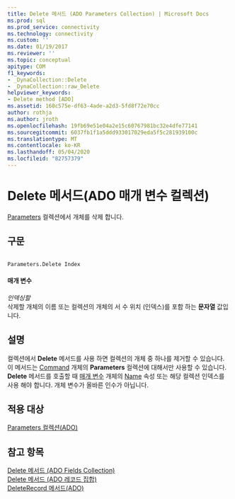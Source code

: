 ```yaml
---
title: Delete 메서드 (ADO Parameters Collection) | Microsoft Docs
ms.prod: sql
ms.prod_service: connectivity
ms.technology: connectivity
ms.custom: ''
ms.date: 01/19/2017
ms.reviewer: ''
ms.topic: conceptual
apitype: COM
f1_keywords:
- _DynaCollection::Delete
- _DynaCollection::raw_Delete
helpviewer_keywords:
- Delete method [ADO]
ms.assetid: 160c575e-df63-4ade-a2d3-5fd8f72e70cc
author: rothja
ms.author: jroth
ms.openlocfilehash: 19fb69e51e04a2e15c60767981bc32e4dfe77141
ms.sourcegitcommit: 6037fb1f1a5ddd933017029eda5f5c281939100c
ms.translationtype: MT
ms.contentlocale: ko-KR
ms.lasthandoff: 05/04/2020
ms.locfileid: "82757379"
---
```

# <a name="delete-method-ado-parameters-collection"></a>Delete 메서드(ADO 매개 변수 컬렉션)
[Parameters](../../../ado/reference/ado-api/parameters-collection-ado.md) 컬렉션에서 개체를 삭제 합니다.  
  
## <a name="syntax"></a>구문  
  
```  
  
Parameters.Delete Index  
```  
  
#### <a name="parameters"></a>매개 변수  
 *인덱싱할*  
 삭제할 개체의 이름 또는 컬렉션의 개체의 서 수 위치 (인덱스)를 포함 하는 **문자열** 값입니다.  
  
## <a name="remarks"></a>설명  
 컬렉션에서 **Delete** 메서드를 사용 하면 컬렉션의 개체 중 하나를 제거할 수 있습니다. 이 메서드는 [Command](../../../ado/reference/ado-api/command-object-ado.md) 개체의 **Parameters** 컬렉션에 대해서만 사용할 수 있습니다. **Delete** 메서드를 호출할 때 [매개 변수](../../../ado/reference/ado-api/parameter-object.md) 개체의 [Name](../../../ado/reference/ado-api/name-property-ado.md) 속성 또는 해당 컬렉션 인덱스를 사용 해야 합니다. 개체 변수가 올바른 인수가 아닙니다.  
  
## <a name="applies-to"></a>적용 대상  
 [Parameters 컬렉션(ADO)](../../../ado/reference/ado-api/parameters-collection-ado.md)  
  
## <a name="see-also"></a>참고 항목  
 [Delete 메서드 (ADO Fields Collection)](../../../ado/reference/ado-api/delete-method-ado-fields-collection.md)   
 [Delete 메서드 (ADO 레코드 집합)](../../../ado/reference/ado-api/delete-method-ado-recordset.md)   
 [DeleteRecord 메서드(ADO)](../../../ado/reference/ado-api/deleterecord-method-ado.md)

